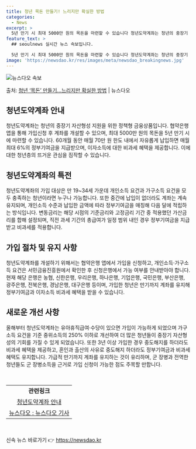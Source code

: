 ```yaml
---
title: 청년 목돈 만들기! 느리지만 확실한 방법
categories:
  - News
excerpt: >
  5년 만기 시 최대 5000만 원의 목돈을 마련할 수 있습니다 청년도약계좌는 청년의 중장기 자산형성 지원을 …
feature_text: >
  ## seoulnews 실시간 뉴스 속보입니다.

  5년 만기 시 최대 5000만 원의 목돈을 마련할 수 있습니다 청년도약계좌는 청년의 중장기 자산형성 지원을 …
image: 'https://newsdao.kr/res/images/meta/newsdao_breakingnews.jpg'
---
```


![뉴스다오 속보](https://newsdao.kr/res/images/meta/newsdao_breakingnews.jpg)

<p>출처: <a href="https://newsdao.kr/3584" rel="dofollow">청년 ‘목돈’ 만들기…느리지만 확실한 방법</a> | 뉴스다오</p>

<h2 data-ke-size="size26">청년도약계좌 안내</h2>
<p data-ke-size="size16">청년도약계좌는 청년의 중장기 자산형성 지원을 위한 정책형 금융상품입니다. 협약은행 앱을 통해 가입신청 후 계좌를 개설할 수 있으며, 최대 5000만 원의 목돈을 5년 만기 시에 마련할 수 있습니다. 60개월 동안 매월 70만 원 한도 내에서 자유롭게 납입하면 매월 최대 6%의 정부기여금을 지급받으며, 이자소득에 대한 비과세 혜택을 제공합니다. 이에 대한 청년층의 뜨거운 관심을 짐작할 수 있습니다.</p>

<h2 data-ke-size="size26">청년도약계좌의 특전</h2>
<p data-ke-size="size16">청년도약계좌의 가입 대상은 만 19~34세 가운데 개인소득 요건과 가구소득 요건을 모두 충족하는 청년이라면 누구나 가능합니다. 또한 중간에 납입이 없더라도 계좌는 계속 유지되며, 개인소득 수준과 납입한 금액에 따라 정부기여금을 매칭해 다음 달에 적립하는 방식입니다. 변동금리는 해당 시점의 기준금리와 고정금리 기간 중 적용했던 가산금리를 합해 설정되며, 직전 과세 기간의 총급여가 일정 범위 내인 경우 정부기여금을 지급받고 비과세를 적용합니다.</p>

<h2 data-ke-size="size26">가입 절차 및 유지 사항</h2>
<p data-ke-size="size16">청년도약계좌를 개설하기 위해서는 협약은행 앱에서 가입을 신청하고, 개인소득·가구소득 요건은 서민금융진흥원에서 확인한 후 신청은행에서 가능 여부를 안내받아야 합니다. 현재 해당 은행은 농협, 신한은행, 우리은행, 하나은행, 기업은행, 국민은행, 부산은행, 광주은행, 전북은행, 경남은행, 대구은행 등이며, 가입한 청년은 만기까지 계좌를 유지해 정부기여금과 이자소득 비과세 혜택을 받을 수 있습니다.</p>

<h2 data-ke-size="size26">새로운 개선 사항</h2>
<p data-ke-size="size16">올해부터 청년도약계좌는 유아휴직급여·수당이 있으면 가입이 가능하게 되었으며 가구소득 요건을 기준 중위소득의 250% 이하로 개선하여 더 많은 청년들이 중장기 자산형성의 기회를 가질 수 있게 되었습니다. 또한 3년 이상 가입한 경우 중도해지를 하더라도 비과세 혜택을 제공하고, 혼인과 출산의 사유로 중도해지 하더라도 정부기여금과 비과세 혜택도 유지합니다. 가급적 만기까지 계좌를 유지하는 것이 유리하며, 군 장병과 전역한 청년들도 군 장병소득을 근거로 가입 신청이 가능한 점도 주목할 만합니다.</p>

<p data-ke-size="size16">&nbsp;</p>
<table>
	<tbody>
		<tr>
			<td style="text-align: center; height: 17px;"><b>관련링크</b></td>
		</tr>
		<tr>
			<td style="text-align: center; height: 17px;"><a href="https://ylaccount.kinfa.or.kr">청년도약계좌 안내</a></td>
		</tr>
		<tr>
			<td style="text-align: center; height: 17px;"><a href="https://newsdao.kr/3584">뉴스다오  : 뉴스다오 기사</a></td>
		</tr>
	</tbody>
</table>
<p data-ke-size="size16">&nbsp;</p> 

신속 뉴스 바로가기 👉 <a href="https://newsdao.kr" rel="dofollow">https://newsdao.kr</a>


